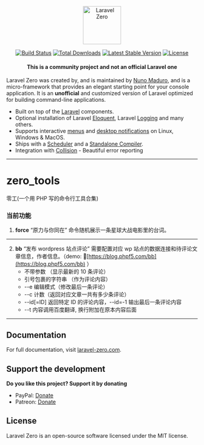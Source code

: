 <p align="center">
    <img title="Laravel Zero" height="100" src="https://raw.githubusercontent.com/laravel-zero/docs/master/images/logo/laravel-zero-readme.png" />
</p>

<p align="center">
  <a href="https://github.com/laravel-zero/framework/actions"><img src="https://img.shields.io/github/workflow/status/laravel-zero/framework/Tests.svg" alt="Build Status"></img></a>
  <a href="https://packagist.org/packages/laravel-zero/framework"><img src="https://img.shields.io/packagist/dt/laravel-zero/framework.svg" alt="Total Downloads"></a>
  <a href="https://packagist.org/packages/laravel-zero/framework"><img src="https://img.shields.io/packagist/v/laravel-zero/framework.svg?label=stable" alt="Latest Stable Version"></a>
  <a href="https://packagist.org/packages/laravel-zero/framework"><img src="https://img.shields.io/packagist/l/laravel-zero/framework.svg" alt="License"></a>
</p>

<h4> <center>This is a <bold>community project</bold> and not an official Laravel one </center></h4>

Laravel Zero was created by, and is maintained by [Nuno Maduro](https://github.com/nunomaduro), and is a micro-framework that provides an elegant starting point for your console application. It is an **unofficial** and customized version of Laravel optimized for building command-line applications.

-   Built on top of the [Laravel](https://laravel.com) components.
-   Optional installation of Laravel [Eloquent](https://laravel-zero.com/docs/database/), Laravel [Logging](https://laravel-zero.com/docs/logging/) and many others.
-   Supports interactive [menus](https://laravel-zero.com/docs/build-interactive-menus/) and [desktop notifications](https://laravel-zero.com/docs/send-desktop-notifications/) on Linux, Windows & MacOS.
-   Ships with a [Scheduler](https://laravel-zero.com/docs/task-scheduling/) and a [Standalone Compiler](https://laravel-zero.com/docs/build-a-standalone-application/).
-   Integration with [Collision](https://github.com/nunomaduro/collision) - Beautiful error reporting

---

# zero_tools

零工(一个用 PHP 写的命令行工具合集)

### 当前功能

1. **force** “原力与你同在” 命令随机展示一条星球大战电影里的台词。

---

2. **bb** “发布 wordpress 站点评论” 需要配置对应 wp 站点的数据连接和待评论文章信息，作者信息。（demo: 🔗[https://blog.phpf5.com/bb](https://blog.phpf5.com/bb) ）
    - 不带参数 （显示最新的 10 条评论）
    - 引号包裹的字符串 （作为评论内容）
    - --e 编辑模式（修改最后一条评论）
    - --c 计数（返回对应文章一共有多少条评论）
    - --id[=ID] 返回特定 ID 的评论内容，--id=-1 输出最后一条评论内容
    - --t 内容调用百度翻译, 换行附加在原本内容后面

---

## Documentation

For full documentation, visit [laravel-zero.com](https://laravel-zero.com/).

## Support the development

**Do you like this project? Support it by donating**

-   PayPal: [Donate](https://www.paypal.com/cgi-bin/webscr?cmd=_s-xclick&hosted_button_id=66BYDWAT92N6L)
-   Patreon: [Donate](https://www.patreon.com/nunomaduro)

## License

Laravel Zero is an open-source software licensed under the MIT license.
